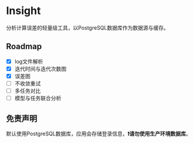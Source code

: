 # Insight

分析计算误差的轻量级工具，以PostgreSQL数据库作为数据源与缓存。

## Roadmap

- [x] log文件解析
- [x] 迭代时间与迭代次数图
- [x] 误差图
- [ ] 不收敛重试
- [ ] 多任务对比
- [ ] 模型与任务联合分析

## 免责声明

默认使用PostgreSQL数据库，应用会存储登录信息，**❗请勿使用生产环境数据库**。